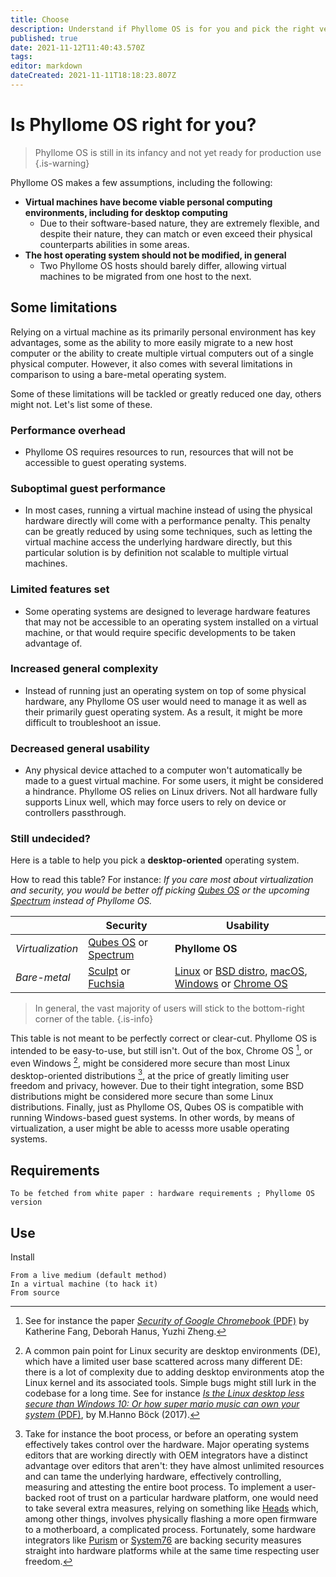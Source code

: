 ```yaml
---
title: Choose
description: Understand if Phyllome OS is for you and pick the right version
published: true
date: 2021-11-12T11:40:43.570Z
tags: 
editor: markdown
dateCreated: 2021-11-11T18:18:23.807Z
---
```


# Is Phyllome OS right for you?

> Phyllome OS is still in its infancy and not yet ready for production use
{.is-warning}

Phyllome OS makes a few assumptions, including the following: 

* **Virtual machines have become viable personal computing environments, including for desktop computing** 
	* Due to their software-based nature, they are extremely flexible, and despite their nature, they can match or even exceed their physical counterparts abilities in some areas. 
* **The host operating system should not be modified, in general**
	* Two Phyllome OS hosts should barely differ, allowing virtual machines to be migrated from one host to the next.

## Some limitations

Relying on a virtual machine as its primarily personal environment has key advantages, some as the ability to more easily migrate to a new host computer or the ability to create multiple virtual computers out of a single physical computer. However, it also comes with several limitations in comparison to using a bare-metal operating system. 

Some of these limitations will be tackled or greatly reduced one day, others might not. Let's list some of these. 

### Performance overhead

* Phyllome OS requires resources to run, resources that will not be accessible to guest operating systems.

### Suboptimal guest performance

* In most cases, running a virtual machine instead of using the physical hardware directly will come with a performance penalty. This penalty can be greatly reduced by using some techniques, such as letting the virtual machine access the underlying hardware directly, but this particular solution is by definition not scalable to multiple virtual machines.

### Limited features set

* Some operating systems are designed to leverage hardware features that may not be accessible to an operating system installed on a virtual machine, or that would require specific developments to be taken advantage of. 

### Increased general complexity

* Instead of running just an operating system on top of some physical hardware, any Phyllome OS user would need to manage it as well as their primarily guest operating system. As a result, it might be more difficult to troubleshoot an issue. 

### Decreased general usability

* Any physical device attached to a computer won't automatically be made to a guest virtual machine. For some users, it might be considered a hindrance. Phyllome OS relies on Linux drivers. Not all hardware fully supports Linux well, which may force users to rely on device or controllers passthrough. 

### Still undecided?

Here is a table to help you pick a **desktop-oriented** operating system. 

How to read this table? For instance: *If you care most about virtualization and security, you would be better off picking [Qubes OS](https://www.qubes-os.org/) or the upcoming [Spectrum](https://spectrum-os.org/) instead of Phyllome OS.*

|  | Security | Usability | 
|---|---|---| 
| *Virtualization* | [Qubes OS](https://www.qubes-os.org/) or [Spectrum](https://spectrum-os.org/) | **Phyllome OS** | 
| *Bare-metal* | [Sculpt](https://en.wikipedia.org/wiki/Genode#Sculpt) or [Fuchsia](https://en.wikipedia.org/wiki/Fuchsia_(operating_system)) | [Linux](https://en.wikipedia.org/wiki/List_of_Linux_distributions) or [BSD distro](https://en.wikipedia.org/wiki/List_of_BSD_operating_systems), [macOS](https://en.wikipedia.org/wiki/MacOS), [Windows](https://en.wikipedia.org/wiki/Microsoft_Windows) or [Chrome OS](https://en.wikipedia.org/wiki/Chrome_OS) | 

> In general, the vast majority of users will stick to the bottom-right corner of the table. 
{.is-info}

This table is not meant to be perfectly correct or clear-cut. Phyllome OS is intended to be easy-to-use, but still isn't. Out of the box, Chrome OS [^1], or even Windows [^2], might be considered  more secure than most Linux desktop-oriented distributions [^3], at the price of greatly limiting user freedom and privacy, however. Due to their tight integration, some BSD distributions might be considered more secure than some Linux distributions. Finally, just as Phyllome OS, Qubes OS is compatible with running Windows-based guest systems. In other words, by means of virtualization, a user might be able to acesss more usable operating systems.    

[^1]: See for instance the paper [*Security of Google Chromebook* (PDF)](http://dhanus.mit.edu/docs/ChromeOSSecurity.pdf) by Katherine Fang, Deborah Hanus, Yuzhi Zheng. 

[^2]: A common pain point for Linux security are desktop environments (DE), which have a limited user base scattered across many different DE: there is a lot of complexity due to adding desktop environments atop the Linux kernel and its associated tools. Simple bugs might still lurk in the codebase for a long time. See for instance [*Is the Linux desktop less secure than Windows 10: Or how super mario music can own your system* (PDF)](https://archive.fosdem.org/2017/schedule/event/linux_desktop_versus_windows10/attachments/slides/1730/export/events/attachments/linux_desktop_versus_windows10/slides/1730/fosdem_linux_desktop_security.pdf), by M.Hanno Böck (2017).

[^3]: Take for instance the boot process, or before an operating system effectively takes control over the hardware. Major operating systems editors that are working directly with OEM integrators have a distinct advantage over editors that aren't: they have almost unlimited resources and can tame the underlying hardware, effectively controlling, measuring and attesting the entire boot process. To implement a user-backed root of trust on a particular hardware platform, one would need to take several extra measures, relying on something like [Heads](https://github.com/osresearch/heads) which, among other things, involves physically flashing a more open firmware to a motherboard, a complicated process. Fortunately, some hardware integrators like [Purism](https://puri.sm/) or [System76](https://system76.com/) are backing security measures straight into hardware platforms while at the same time respecting user freedom. 

## Requirements

`To be fetched from white paper : hardware requirements ; Phyllome OS version`

## Use

Install

    From a live medium (default method)
    In a virtual machine (to hack it)
    From source




